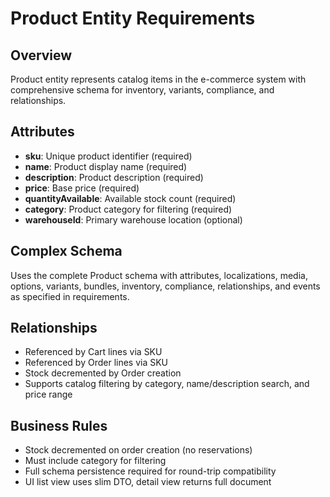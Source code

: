 # Product Entity Requirements

## Overview
Product entity represents catalog items in the e-commerce system with comprehensive schema for inventory, variants, compliance, and relationships.

## Attributes
- **sku**: Unique product identifier (required)
- **name**: Product display name (required)
- **description**: Product description (required)
- **price**: Base price (required)
- **quantityAvailable**: Available stock count (required)
- **category**: Product category for filtering (required)
- **warehouseId**: Primary warehouse location (optional)

## Complex Schema
Uses the complete Product schema with attributes, localizations, media, options, variants, bundles, inventory, compliance, relationships, and events as specified in requirements.

## Relationships
- Referenced by Cart lines via SKU
- Referenced by Order lines via SKU
- Stock decremented by Order creation
- Supports catalog filtering by category, name/description search, and price range

## Business Rules
- Stock decremented on order creation (no reservations)
- Must include category for filtering
- Full schema persistence required for round-trip compatibility
- UI list view uses slim DTO, detail view returns full document
